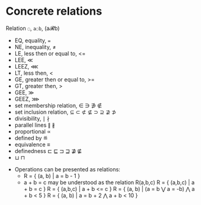 # Concrete relations

Relation `◌`, `a◌b`, (a𝓡b)
- EQ, equality, `=`
- NE, inequality, ≠
- LE, less then or equal to, <=
- LEE, ≪
- LEEZ, ⋘
- LT, less then, <
- GE, greater then or equal to, >=
- GT, greater then, >
- GEE, ≫
- GEEZ, ⋙
- set membership relation, ∈ ∋ ∌ ∉
- set inclusion relation, ⊆ ⊂ ⊄ ⊈ ⊃ ⊇ ⊉ ⊅
- divisibility, ∣ ∤
- parallel lines ∥ ∦
- proportional ∝
- defined by ≝
- equivalence ≡
- definedness ⊏ ⊑ ⊐ ⊒ ⋣ ⋢
- ⊔ ⊓

* Operations can be presented as relations:
  - R = { (a, b)  | a = b - 1 }
  - a + b = c may be understood as the relation R(a,b,c)
    R = { (a,b,c) | a + b = c }
    R = { (a,b,c) | a + b <= c }
    R = { (a, b)  | (a = b ⋁ a = -b) ⋀ a + b < 5 }
    R = { (a, b)  | a = b + 2 ⋀ a + b < 10 }
